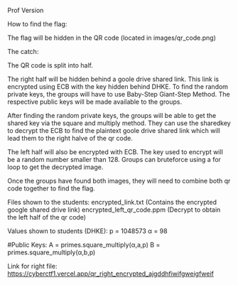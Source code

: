 Prof Version

How to find the flag:

The flag will be hidden in the QR code (located in images/qr_code.png)

The catch:

The QR code is split into half. 

The right half will be hidden behind a goole drive shared link. This link is encrypted using ECB with the key hidden behind DHKE.
To find the random private keys, the groups will have to use Baby-Step Giant-Step Method. The respective public keys will be made available to the groups.

After finding the random private keys, the groups will be able to get the shared key via the square and multiply method.
They can use the sharedkey to decrypt the ECB to find the plaintext goole drive shared link which will lead them to the right halve of the qr code. 

The left half will also be encrypted with ECB. The key used to encrypt will be a random number smaller than 128. Groups can bruteforce using a for loop to get the decrypted image.

Once the groups have found both images, they will need to combine both qr code together to find the flag.

Files shown to the students:
encrypted_link.txt (Contains the encrypted google shared drive link)
encrypted_left_qr_code.ppm (Decrypt to obtain the left half of the qr code)

Values shown to students (DHKE):
p = 1048573 
α = 98

#Public Keys:
A = primes.square_multiply(α,a,p)
B = primes.square_multiply(α,b,p)

Link for right file: 
https://cyberctf1.vercel.app/qr_right_encrypted_ajgddhfiwifgweigfweif



